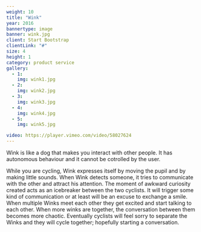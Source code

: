 ```yaml
---
weight: 10
title: "Wink"
year: 2016
bannertype: image
banner: wink.jpg
client: Start Bootstrap
clientLink: "#"
size: 4
height: 1
category: product service
gallery:
  - 1:
    img: wink1.jpg
  - 2:
    img: wink2.jpg
  - 3:
    img: wink3.jpg
  - 4:
    img: wink4.jpg
  - 5:
    img: wink5.jpg

video: https://player.vimeo.com/video/58027624
---
```

Wink is like a dog that makes you interact with other people. It has autonomous behaviour and it cannot be cotrolled by the user.

While you are cycling, Wink expresses itself by moving the pupil and by making little sounds.
When Wink detects someone, it tries to communicate with the other and attract his attention. The moment of awkward curiosity created acts as an icebreaker between the two cyclists. It will trigger some kind of communication or at least will be an excuse to exchange a smile.
When multiple Winks meet each other they get excited and start talking to each other. When more winks are together, the conversation between them becomes more chaotic.
Eventually cyclists will feel sorry to separate the Winks and they will cycle together; hopefully starting a conversation.
